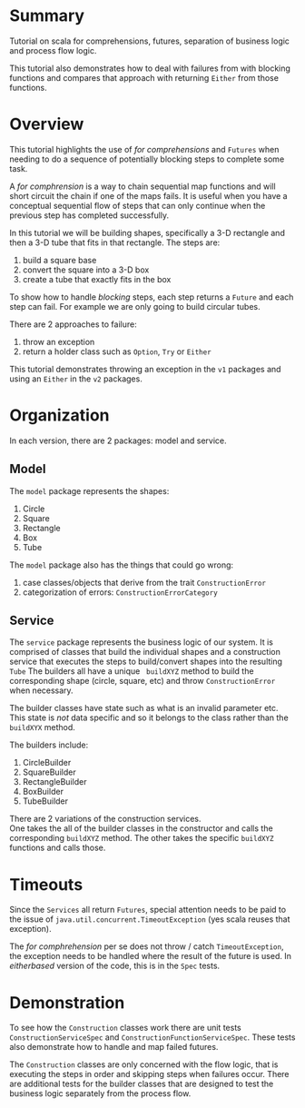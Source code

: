 # Summary
Tutorial on scala for comprehensions, futures, separation of business logic and process flow logic.

This tutorial also demonstrates how to deal with failures from with blocking functions and compares that approach with returning ```Either``` from those functions.

# Overview
This tutorial highlights the use of _for comprehensions_ and ```Futures``` when needing to do a sequence of potentially blocking steps to complete some task.

A _for comphrension_ is a way to chain sequential map functions and will short circuit the chain if one of the maps fails.  It is useful when you have a conceptual sequential flow of steps that can only continue when the previous step has completed successfully. 

In this tutorial we will be building shapes, specifically a 3-D rectangle and then a 3-D tube that fits in that rectangle.  The steps are:
1. build a square base
1. convert the square into a 3-D box
1. create a tube that exactly fits in the box

To show how to handle _blocking_ steps, each step returns a ```Future``` and each step can fail.  For example we are only going to build circular tubes.

There are 2 approaches to failure:
1. throw an exception
1. return a holder class such as ```Option```, ```Try``` or ```Either```

This tutorial demonstrates throwing an exception in the ```v1``` packages and using an ```Either``` in the ```v2``` packages.


# Organization
In each version, there are 2 packages: model and service.

## Model
The ```model``` package represents the shapes:
1. Circle
1. Square
1. Rectangle
1. Box
1. Tube

The ```model``` package also has the things that could go wrong:
1. case classes/objects that derive from the trait ```ConstructionError```
1. categorization of errors: ```ConstructionErrorCategory```

## Service
The ```service``` package represents the business logic of our system.  It is comprised of classes that build the individual shapes and a construction service that executes the steps to build/convert shapes into the resulting ```Tube```
The builders all have a unique ``` buildXYZ``` method to build the corresponding shape (circle, square, etc) and throw ```ConstructionError``` when necessary.  

The builder classes have state such as what is an invalid parameter etc.  This state is _not_ data specific and so it belongs to the class rather than the ```buildXYX``` method.

The builders include:
1. CircleBuilder
1. SquareBuilder
1. RectangleBuilder
1. BoxBuilder
1. TubeBuilder

There are 2 variations of the construction services.  
One takes the all of the builder classes in the constructor and calls the corresponding ```buildXYZ``` method.
The other takes the specific ```buildXYZ``` functions and calls those.

# Timeouts
Since the ```Services``` all return ```Futures```, special attention needs to be paid to the issue of ```java.util.concurrent.TimeoutException``` (yes scala reuses that exception).

The _for comphrehension_ per se does not throw / catch ```TimeoutException```, the exception needs to be handled where the result of the future is used.  In _eitherbased_ version of the code, this is in the ```Spec``` tests.
# Demonstration
To see how the ```Construction``` classes work there are unit tests ```ConstructionServiceSpec``` and ```ConstructionFunctionServiceSpec```.  These tests also demonstrate how to handle and map failed futures.

The ```Construction``` classes are only concerned with the flow logic, that is executing the steps in order and skipping steps when failures occur.  There are additional tests for the builder classes that are designed to test the business logic separately from the process flow.
